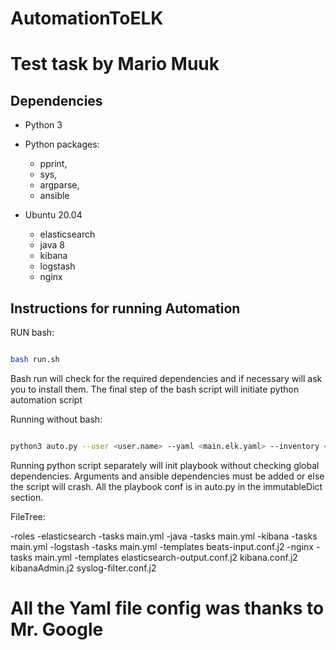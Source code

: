 # AutomationToELK

# Test task by Mario Muuk
## Dependencies
* Python 3
* Python packages:
    * pprint, 
    * sys, 
    * argparse,
    * ansible

* Ubuntu 20.04
    * elasticsearch
    * java 8
    * kibana
    * logstash
    * nginx

## Instructions for running Automation
RUN bash:
```bash

bash run.sh

```
Bash run will check for the required dependencies and if necessary will ask
you to install them.
The final step of the bash script will initiate python automation script


Running without bash:
```bash

python3 auto.py --user <user.name> --yaml <main.elk.yaml> --inventory <host inventory file>

```
Running python script separately will init playbook without checking global dependencies. Arguments and ansible dependencies must be added or else the script will crash.
All the playbook conf is in auto.py in the immutableDict section.

FileTree:

-roles
    -elasticsearch
        -tasks
            main.yml
    -java
        -tasks
            main.yml
    -kibana
        -tasks
            main.yml
    -logstash
        -tasks
            main.yml
        -templates
            beats-input.conf.j2
    -nginx
        -tasks
            main.yml
        -templates
            elasticsearch-output.conf.j2
            kibana.conf.j2
            kibanaAdmin.j2
            syslog-filter.conf.j2


# All the Yaml file config was thanks to Mr. Google 